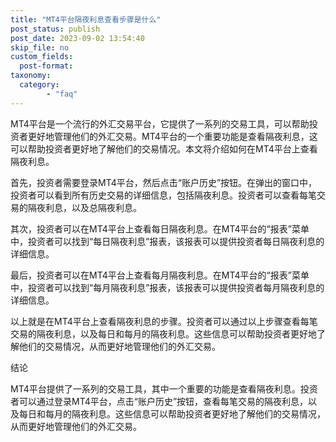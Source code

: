 ```yaml
---
title: "MT4平台隔夜利息查看步骤是什么"
post_status: publish
post_date: 2023-09-02 13:54:40
skip_file: no
custom_fields: 
  post-format: 
taxonomy:
  category:
        - "faq"
---
```


MT4平台是一个流行的外汇交易平台，它提供了一系列的交易工具，可以帮助投资者更好地管理他们的外汇交易。MT4平台的一个重要功能是查看隔夜利息，这可以帮助投资者更好地了解他们的交易情况。本文将介绍如何在MT4平台上查看隔夜利息。

首先，投资者需要登录MT4平台，然后点击“账户历史”按钮。在弹出的窗口中，投资者可以看到所有历史交易的详细信息，包括隔夜利息。投资者可以查看每笔交易的隔夜利息，以及总隔夜利息。

其次，投资者可以在MT4平台上查看每日隔夜利息。在MT4平台的“报表”菜单中，投资者可以找到“每日隔夜利息”报表，该报表可以提供投资者每日隔夜利息的详细信息。

最后，投资者可以在MT4平台上查看每月隔夜利息。在MT4平台的“报表”菜单中，投资者可以找到“每月隔夜利息”报表，该报表可以提供投资者每月隔夜利息的详细信息。

以上就是在MT4平台上查看隔夜利息的步骤。投资者可以通过以上步骤查看每笔交易的隔夜利息，以及每日和每月的隔夜利息。这些信息可以帮助投资者更好地了解他们的交易情况，从而更好地管理他们的外汇交易。

结论

MT4平台提供了一系列的交易工具，其中一个重要的功能是查看隔夜利息。投资者可以通过登录MT4平台，点击“账户历史”按钮，查看每笔交易的隔夜利息，以及每日和每月的隔夜利息。这些信息可以帮助投资者更好地了解他们的交易情况，从而更好地管理他们的外汇交易。
